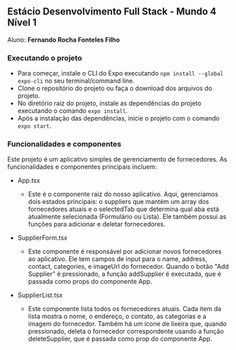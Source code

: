 ## Estácio Desenvolvimento Full Stack - Mundo 4 Nível 1

Aluno: **Fernando Rocha Fonteles Filho**

### Executando o projeto

- Para começar, instale o CLI do Expo executando ```npm install --global expo-cli``` no seu terminal/command line.
- Clone o repositório do projeto ou faça o download dos arquivos do projeto.
- No diretório raiz do projeto, instale as dependências do projeto executando o comando ```expo install```.
- Após a instalação das dependências, inicie o projeto com o comando ```expo start```.

### Funcionalidades e componentes

Este projeto é um aplicativo simples de gerenciamento de fornecedores. As funcionalidades e componentes principais
incluem:

- App.tsx
    - Este é o componente raiz do nosso aplicativo. Aqui, gerenciamos dois estados principais: o suppliers que mantém um
      array dos fornecedores atuais e o selectedTab que determina qual aba está atualmente selecionada (Formulário ou
      Lista). Ele também possui as funções para adicionar e deletar fornecedores.


- SupplierForm.tsx
    - Este componente é responsável por adicionar novos fornecedores ao aplicativo. Ele tem campos de input para o name,
      address, contact, categories, e imageUrl do fornecedor. Quando o botão "Add Supplier" é pressionado, a função
      addSupplier é executada, que é passada como props do componente App.


- SupplierList.tsx
    - Este componente lista todos os fornecedores atuais. Cada item da lista mostra o nome, o endereço, o contato, as
      categorias e a imagem do fornecedor. Também há um ícone de lixeira que, quando pressionado, deleta o fornecedor
      correspondente usando a função deleteSupplier, que é passada como prop do componente App.
